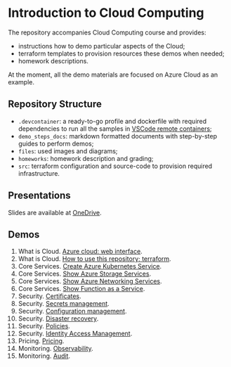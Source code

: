 # Introduction to Cloud Computing

The repository accompanies Cloud Computing course and provides:

- instructions how to demo particular aspects of the Cloud;
- terraform templates to provision resources these demos when needed;
- homework descriptions.

At the moment, all the demo materials are focused on Azure Cloud as an example.

## Repository Structure

- `.devcontainer`: a ready-to-go profile and dockerfile with required dependencies to run all the samples in [VSCode remote containers](https://code.visualstudio.com/docs/remote/containers);
- `demo_steps_docs`: markdown formatted documents with step-by-step guides to perform demos;
- `files`: used images and diagrams;
- `homeworks`: homework description and grading;
- `src`: terraform configuration and source-code to provision required infrastructure.

## Presentations

Slides are available at [OneDrive](https://1drv.ms/u/s!AmQmd11jftp0hb5PeOb7ei4j4PW2Mw?e=2aAcV1).

## Demos

1. What is Cloud. [Azure cloud: web interface](demo_steps_docs/01-what-is-cloud_cloud-gui.md).
2. What is Cloud. [How to use this repository; terraform](demo_steps_docs/02-what-is-cloud_terraform.md).
3. Core Services. [Create Azure Kubernetes Service](demo_steps_docs/03-core-services_aks.md).
4. Core Services. [Show Azure Storage Services](demo_steps_docs/04-core-services_storage.md).
5. Core Services. [Show Azure Networking Services](demo_steps_docs/05-core-services_networking.md).
6. Core Services. [Show Function as a Service](demo_steps_docs/06-core-services_faas.md).
7. Security. [Certificates](demo_steps_docs/07-security_certificate.md).
8. Security. [Secrets management](demo_steps_docs/08-security_secrets.md).
9. Security. [Configuration management](demo_steps_docs/09-security_configuration-management.md).
10. Security. [Disaster recovery](demo_steps_docs/10-security_disaster.md).
11. Security. [Policies](demo_steps_docs/11-security_policies.md).
12. Security. [Identity Access Management](demo_steps_docs/12-security_iam_rbac.md).
13. Pricing. [Pricing](demo_steps_docs/15-pricing.md).
14. Monitoring. [Observability](demo_steps_docs/13-monitoring-observability.md).
15. Monitoring. [Audit](demo_steps_docs/14-monitoring-audit.md).

